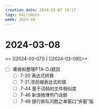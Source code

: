 ```yaml
---
creation date: 2024-03-07 19:17
tags: DailyNote
week: 2024-10
---
```


# 2024-03-08

<< [[2024-03-07]] | [[2024-03-09]]>>


- [ ] 重做和整理PTA-OJ题目
	- [ ] 7-20 表达式转换
	- [ ] 7-21 求前缀表达式的值
	- [ ] 7-44 基于词频的文件相似度
	- [ ] 7-46 新浪微博热门话题
	- [ ] 7-48 银行排队问题之单窗口“夹塞”版
